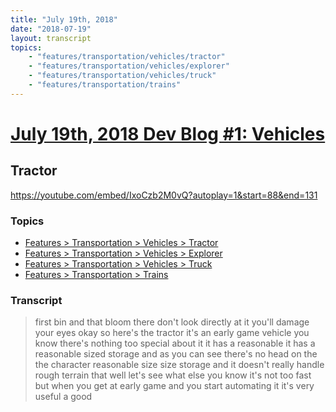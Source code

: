 ```yaml
---
title: "July 19th, 2018"
date: "2018-07-19"
layout: transcript
topics: 
    - "features/transportation/vehicles/tractor"
    - "features/transportation/vehicles/explorer"
    - "features/transportation/vehicles/truck"
    - "features/transportation/trains"
---
```

# [July 19th, 2018 Dev Blog #1: Vehicles](../2018-07-19.md)
## Tractor
https://youtube.com/embed/IxoCzb2M0vQ?autoplay=1&start=88&end=131
### Topics
* [Features > Transportation > Vehicles > Tractor](../topics/features/transportation/vehicles/tractor.md)
* [Features > Transportation > Vehicles > Explorer](../topics/features/transportation/vehicles/explorer.md)
* [Features > Transportation > Vehicles > Truck](../topics/features/transportation/vehicles/truck.md)
* [Features > Transportation > Trains](../topics/features/transportation/trains.md)

### Transcript

> first bin and that bloom there don't
> look directly at it you'll damage your
> eyes okay so here's the tractor it's an
> early game vehicle you know there's
> nothing too special about it it has a
> reasonable it has a reasonable sized
> storage and as you can see there's no
> head on the the character reasonable
> size size storage and it doesn't really
> handle rough terrain that well let's see
> what else you know it's not too fast but
> when you get at early game and you start
> automating it it's very useful a good
